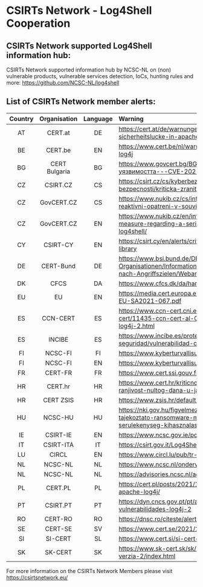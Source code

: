 # CSIRTs Network - Log4Shell Cooperation

## CSIRTs Network supported Log4Shell information hub:

CSIRTs Network supported information hub by NCSC-NL on (non) vulnerable products, vulnerable services detection, IoCs, hunting rules and more: 
https://github.com/NCSC-NL/log4shell

## List of CSIRTs Network member alerts:

| Country | Organisation | Language | Warning |
| :-----: | :----------: | :------: | :------ | 
| AT | CERT.at | DE | https://cert.at/de/warnungen/2021/12/kritische-0-day-sicherheitslucke-in-apache-log4j-bibliothek |
| BE | CERT.be | EN | https://www.cert.be/nl/warning-active-exploitation-0-day-rce-log4j |
| BG | CERT Bulgaria | BG | https://www.govcert.bg/BG/NAW/Pages/Анализ-на-уязвимостта---CVE-2021-44228-–-Apache-Log4j-2.aspx |
| CZ | CSIRT.CZ | CS | https://csirt.cz/cs/kyberbezpecnost/aktualne-z-bezpecnosti/kriticka-zranitelnost-log4j/ |
| CZ | GovCERT.CZ | CS | https://www.nukib.cz/cs/infoservis/hrozby/1785-nukib-vydava-reaktivni-opatreni-v-souvislosti-se-zranitelnosti-log4shell/ |
| CZ | GovCERT.CZ | EN | https://www.nukib.cz/en/infoservis-en/news/1786-reactive-measure-regarding-a-serious-vulnerability-referred-to-as-log4shell/ |
| CY | CSIRT-CY | EN | https://csirt.cy/en/alerts/critical-vulnerability-in-apache-log4j-library |
| DE | CERT-Bund | DE | https://www.bsi.bund.de/DE/Themen/Unternehmen-und-Organisationen/Informationen-und-Empfehlungen/Empfehlungen-nach-Angriffszielen/Webanwendungen/log4j/log4j_node.html |
| DK | CFCS | DA | https://www.cfcs.dk/da/handelser/varsler/opsamling-pa-log4j/ |
| EU | EU | EN | https://media.cert.europa.eu/static/SecurityAdvisories/2021/CERT-EU-SA2021-067.pdf |
| ES | CCN-CERT | ES | https://www.ccn-cert.cni.es/seguridad-al-dia/alertas-ccn-cert/11435-ccn-cert-al-09-21-vulnerabilidad-en-apache-log4j-2.html |
| ES | INCIBE | ES | https://www.incibe.es/protege-tu-empresa/avisos-seguridad/vulnerabilidad-critica-apache-log4j |
| FI | NCSC-FI | FI | https://www.kyberturvallisuuskeskus.fi/fi/varo_ttn_5/2021 |
| FI | NCSC-FI | EN | https://www.kyberturvallisuuskeskus.fi/en/varo_ttn_5/2021 |
| FR | CERT-FR | FR | https://www.cert.ssi.gouv.fr/alerte/CERTFR-2021-ALE-022/ |
| HR | CERT.hr | HR | https://www.cert.hr/kriticno-upozorenje-zero-day-ranjivost-ili-ranjivost-nultog-dana-u-java-biblioteci-log4j/ |
| HR | CERT ZSIS | HR | https://www.zsis.hr/default.aspx?id=448 |
| HU | NCSC-HU | HU | https://nki.gov.hu/figyelmeztetesek/tajekoztatas/rendkivuli-tajekoztato-ransomware-malware-terjesztes-a-log4shell-serulekenyseg-kihasznalasaval-kapcsolatban/ |
| IE | CSIRT-IE | EN | https://www.ncsc.gov.ie/pdfs/apache-log4j-101221.pdf |
| IT | CSIRT-ITA | IT | https://csirt.gov.it/Log4Shell |
| LU | CIRCL | EN | https://www.circl.lu/pub/tr-65/ |
| NL | NCSC-NL | NL | https://www.ncsc.nl/onderwerpen/log4j |
| NL | NCSC-NL | NL | https://advisories.ncsc.nl/advisory?id=NCSC%2D2021%2D1052 |
| PL | CERT.PL | PL | https://cert.pl/posts/2021/12/krytyczna-podatnosc-w-bibliotece-apache-log4j/ |
| PT | CSIRT.PT | PT | https://dyn.cncs.gov.pt/pt/alerta-detalhe/art/135608/alerta-de-vulnerabilidades-log4j-2 |
| RO | CERT-RO | RO | https://dnsc.ro/citeste/alerta-vulnerabilitate-zero-day-log4j-java |
| SE | CERT-SE | SV | https://www.cert.se/2021/12/kritisk-sarbarhet-i-apache-log4j |
| SI | SI-CERT | SL | https://www.cert.si/si-cert-2021-06/ |
| SK | SK-CERT | SK |  https://www.sk-cert.sk/sk/urgent-0-day-zranitelnost-v-log4j-verzia-2/index.html |

 

For more information on the CSIRTs Network Members please visit https://csirtsnetwork.eu/ 
